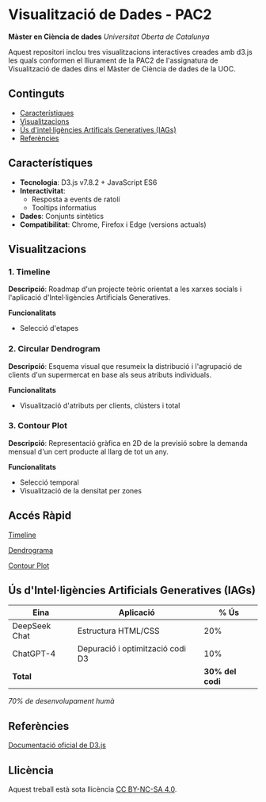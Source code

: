 # Visualització de Dades - PAC2
**Màster en Ciència de dades**
*Universitat Oberta de Catalunya*

Aquest repositori inclou tres visualitzacions interactives creades amb d3.js les quals conformen el lliurament de la PAC2 de l'assignatura de Visualització de dades dins el Màster de Ciència de dades de la UOC.

## Continguts
- [Característiques](#característiques)
- [Visualitzacions](#visualitzacions)
- [Ús d'intel·ligències Artificals Generatives (IAGs)](#ús-d'Intel·ligències-Artificials-Generatives-(IAGs))
- [Referències](#referències)

## Característiques
- **Tecnologia**: D3.js v7.8.2 + JavaScript ES6
- **Interactivitat**:
  - Resposta a events de ratolí
  - Tooltips informatius
- **Dades**: Conjunts sintètics
- **Compatibilitat**: Chrome, Firefox i Edge (versions actuals)

## Visualitzacions
### 1. Timeline
**Descripció**: Roadmap d'un projecte teòric orientat a les xarxes socials i l'aplicació d'Intel·ligències Artificials Generatives.

**Funcionalitats**
  - Selecció d'etapes

### 2. Circular Dendrogram
**Descripció**: Esquema visual que resumeix la distribució i l'agrupació de clients d'un supermercat en base als seus atributs individuals.

**Funcionalitats**
  - Visualització d'atributs per clients, clústers i total

### 3. Contour Plot
**Descripció**: Representació gràfica en 2D de la previsió sobre la demanda mensual d'un cert producte al llarg de tot un any.

**Funcionalitats**
  - Selecció temporal
  - Visualització de la densitat per zones

## Accés Ràpid
[Timeline](https://efarran0.github.io/Data_Visualization_PAC2/Timeline/)

[Dendrograma](https://efarran0.github.io/Data_Visualization_PAC2/Circular_Dendrogram/)

[Contour Plot](https://efarran0.github.io/Data_Visualization_PAC2/Contour_Plot/)

## Ús d'Intel·ligències Artificials Generatives (IAGs)
| Eina | Aplicació | % Ús |
|------|-----------|------|
| DeepSeek Chat | Estructura HTML/CSS | 20% |
| ChatGPT-4 | Depuració i optimització codi D3 | 10% |
| **Total** | | **30% del codi** |

*70% de desenvolupament humà*

## Referències
[Documentació oficial de D3.js](https://d3js.org)

## Llicència
Aquest treball està sota llicència [CC BY-NC-SA 4.0](https://creativecommons.org/licenses/by-nc-sa/4.0/).
